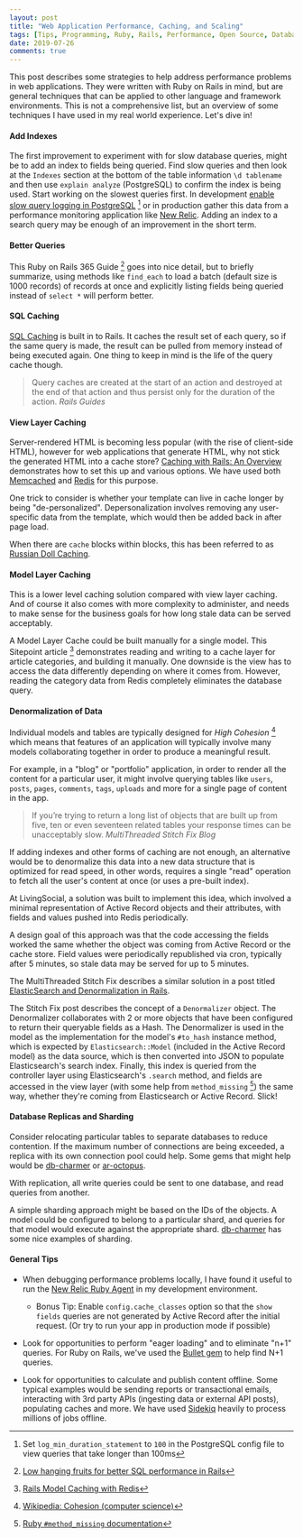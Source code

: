 ```yaml
---
layout: post
title: "Web Application Performance, Caching, and Scaling"
tags: [Tips, Programming, Ruby, Rails, Performance, Open Source, Databases]
date: 2019-07-26
comments: true
---
```


This post describes some strategies to help address performance problems in web applications. They were written with Ruby on Rails in mind, but are general techniques that can be applied to other language and framework environments. This is not a comprehensive list, but an overview of some techniques I have used in my real world experience. Let's dive in!

#### Add Indexes

The first improvement to experiment with for slow database queries, might be to add an index to fields being queried. Find slow queries and then look at the `Indexes` section at the bottom of the table information `\d tablename` and then use `explain analyze` (PostgreSQL) to confirm the index is being used. Start working on the slowest queries first. In development [enable slow query logging in PostgreSQL](https://www.heatware.net/databases/how-to-find-log-slow-queries-postgresql/) [^slow] or in production gather this data from a performance monitoring application like [New Relic](https://newrelic.com/). Adding an index to a search query may be enough of an improvement in the short term.

#### Better Queries

This Ruby on Rails 365 Guide [^guide] goes into nice detail, but to briefly summarize, using methods like `find_each` to load a batch (default size is 1000 records) of records at once and explicitly listing fields being queried instead of `select *` will perform better.

#### SQL Caching

[SQL Caching](https://guides.rubyonrails.org/caching_with_rails.html#sql-caching) is built in to Rails. It caches the result set of each query, so if the same query is made, the result can be pulled from memory instead of being executed again. One thing to keep in mind is the life of the query cache though.

> Query caches are created at the start of an action and destroyed at the end of that action and thus persist only for the duration of the action. <cite>Rails Guides</cite>

#### View Layer Caching

Server-rendered HTML is becoming less popular (with the rise of client-side HTML), however for web applications that generate HTML, why not stick the generated HTML into a cache store? [Caching with Rails: An Overview](https://guides.rubyonrails.org/caching_with_rails.html) demonstrates how to set this up and various options. We have used both [Memcached](https://memcached.org/) and [Redis](https://redis.io) for this purpose.

One trick to consider is whether your template can live in cache longer by being "de-personalized". Depersonalization involves removing any user-specific data from the template, which would then be added back in after page load.

When there are `cache` blocks within blocks, this has been referred to as [Russian Doll Caching](https://guides.rubyonrails.org/caching_with_rails.html#russian-doll-caching).


#### Model Layer Caching

This is a lower level caching solution compared with view layer caching. And of course it also comes with more complexity to administer, and needs to make sense for the business goals for how long stale data can be served acceptably.

A Model Layer Cache could be built manually for a single model. This Sitepoint article [^1] demonstrates reading and writing to a cache layer for article categories, and building it manually. One downside is the view has to access the data differently depending on where it comes from. However, reading the category data from Redis completely eliminates the database query.


#### Denormalization of Data

Individual models and tables are typically designed for *High Cohesion* [^2] which means that features of an application will typically involve many models collaborating together in order to produce a meaningful result.

For example, in a "blog" or "portfolio" application, in order to render all the content for a particular user, it might involve querying tables like `users`, `posts`, `pages`, `comments`, `tags`, `uploads` and more for a single page of content in the app.

> If you’re trying to return a long list of objects that are built up from five, ten or even seventeen related tables your response times can be unacceptably slow. <cite>MultiThreaded Stitch Fix Blog</cite>

If adding indexes and other forms of caching are not enough, an alternative would be to denormalize this data into a new data structure that is optimized for read speed, in other words, requires a single "read" operation to fetch all the user's content at once (or uses a pre-built index). 

At LivingSocial, a solution was built to implement this idea, which involved a minimal representation of Active Record objects and their attributes, with fields and values pushed into Redis periodically.

A design goal of this approach was that the code accessing the fields worked the same whether the object was coming from Active Record or the cache store. Field values were periodically republished via cron, typically after 5 minutes, so stale data may be served for up to 5 minutes.

The MultiThreaded Stitch Fix describes a similar solution in a post titled [ElasticSearch and Denormalization in Rails](https://multithreaded.stitchfix.com/blog/2015/02/25/elasticsearch-and-denormalization/).

The Stitch Fix post describes the concept of a `Denormalizer` object. The Denormalizer collaborates with 2 or more objects that have been configured to return their queryable fields as a Hash. The Denormalizer is used in the model as the implementation for the model's `#to_hash` instance method, which is expected by `Elasticsearch::Model` (included in the Active Record model) as the data source, which is then converted into JSON to populate Elasticsearch's search index. Finally, this index is queried from the controller layer using Elasticsearch's `.search` method, and fields are accessed in the view layer (with some help from `method_missing` [^3]) the same way, whether they're coming from Elasticsearch or Active Record. Slick!

#### Database Replicas and Sharding

Consider relocating particular tables to separate databases to reduce contention. If the maximum number of connections are being exceeded, a replica with its own connection pool could help. Some gems that might help would be [db-charmer](https://github.com/kovyrin/db-charmer) or [ar-octopus](https://github.com/thiagopradi/octopus).

With replication, all write queries could be sent to one database, and read queries from another.

A simple sharding approach might be based on the IDs of the objects. A model could be configured to belong to a particular shard, and queries for that model would execute against the appropriate shard. [db-charmer](https://kovyrin.github.io/db-charmer/) has some nice examples of sharding.

#### General Tips

* When debugging performance problems locally, I have found it useful to run the [New Relic Ruby Agent](https://github.com/newrelic/rpm) in my development environment.

  * Bonus Tip: Enable `config.cache_classes` option so that the `show fields` queries are not generated by Active Record after the initial request. (Or try to run your app in production mode if possible)

* Look for opportunities to perform "eager loading" and to eliminate "n+1" queries. For Ruby on Rails, we've used the [Bullet gem](https://github.com/flyerhzm/bullet) to help find N+1 queries.

* Look for opportunities to calculate and publish content offline. Some typical examples would be sending reports or transactional emails, interacting with 3rd party APIs (ingesting data or external API posts), populating caches and more. We have used [Sidekiq](https://sidekiq.org/) heavily to process millions of jobs offline.


[^1]: [Rails Model Caching with Redis](https://www.sitepoint.com/rails-model-caching-redis/)
[^2]: [Wikipedia: Cohesion (computer science)](https://en.wikipedia.org/wiki/Cohesion_(computer_science))
[^3]: [Ruby `#method_missing` documentation](https://ruby-doc.org/core-2.6.3/BasicObject.html#method-i-method_missing)
[^slow]: Set `log_min_duration_statement` to `100` in the PostgreSQL config file to view queries that take longer than 100ms
[^guide]: [Low hanging fruits for better SQL performance in Rails](http://www.rubyonrails365.com/low-hanging-fruits-for-better-sql-performance-in-rails/)
